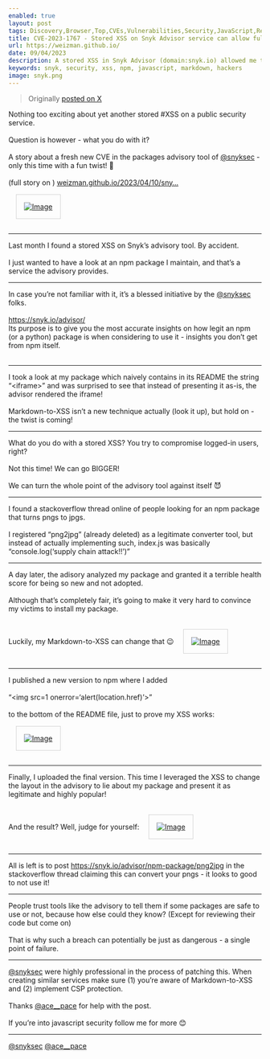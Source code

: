 ```yaml
---
enabled: true
layout: post
tags: Discovery,Browser,Top,CVEs,Vulnerabilities,Security,JavaScript,Research,Supply-Chain-Security,Featured-on-X
title: CVE-2023-1767 - Stored XSS on Snyk Advisor service can allow full fabrication of npm packages health score 
url: https://weizman.github.io/
date: 09/04/2023
description: A stored XSS in Snyk Advisor (domain:snyk.io) allowed me to fabricate the health score granted for packages in my control, which I leveraged into making it seem as my "malicious" package is in fact healthy, popular and legitimate, which could have served an attacker to convince others to install an actual malicious npm package.
keywords: snyk, security, xss, npm, javascript, markdown, hackers
image: snyk.png
---
```




<style>
    .post {
        max-width: 80vh;
    }
    IMG {
        border: solid 1px lightgray;
        padding: 15px;
        margin: 15px;
    }
</style>

<blockquote><p>Originally <a href="https://twitter.com/WeizmanGal/status/1649232132257239041">posted on X</a></p></blockquote>
<div id=container>
    Nothing too exciting about yet another stored #XSS on a public security service.<br>
    <br>
    Question is however - what you do with it?<br>
    <br>
    A story about a fresh new CVE in the packages advisory tool of <a href="https://x.com/@snyksec">@snyksec</a> - only this time with a fun twist! 🧵<br>
    <br>
    (full story on ) <a class="entity-url" data-preview="true" href="https://weizman.github.io/2023/04/10/snyk-xss/">weizman.github.io/2023/04/10/sny…</a><br>
    <span class="entity-image"><a href="https://pbs.twimg.com/media/FuM_4c3aEAAttAX.jpg" target="_blank"><img alt="Image" src="https://pbs.twimg.com/media/FuM_4c3aEAAttAX.jpg" class=" b-loaded"></a></span>
    <sup class="tw-permalink"><i class="fas fa-link"></i></sup>
    <hr>
    Last month I found a stored XSS on Snyk’s advisory tool. By accident.<br>
    <br>
    I just wanted to have a look at an npm package I maintain, and that’s a service the advisory provides.
    <sup class="tw-permalink"><i class="fas fa-link"></i></sup>
    <hr>
    In case you’re not familiar with it, it’s a blessed initiative by the <a href="https://x.com/@snyksec">@snyksec</a> folks.<br>
    <br>
    <a href="https://snyk.io/advisor/">https://snyk.io/advisor/</a>
    <br>
    Its purpose is to give you the most accurate insights on how legit an npm (or a python) package is when considering to use it - insights you don’t get from npm itself.<br>
    <br>
    <a class="entity-url" data-preview="true" href="https://snyk.io/advisor/" style="display: none;">snyk.io/advisor/</a>
    <sup class="tw-permalink"><i class="fas fa-link"></i></sup>
    <hr>
    I took a look at my package which naively contains in its README the string “&lt;iframe&gt;” and was surprised to see that instead of presenting it as-is, the advisor rendered the iframe!<br>
    <br>
    Markdown-to-XSS isn’t a new technique actually (look it up), but hold on - the twist is coming!
    <sup class="tw-permalink"><i class="fas fa-link"></i></sup>
    <hr>
    What do you do with a stored XSS? You try to compromise logged-in users, right?<br>
    <br>
    Not this time! We can go BIGGER!<br>
    <br>
    We can turn the whole point of the advisory tool against itself 😈
    <sup class="tw-permalink"><i class="fas fa-link"></i></sup>
    <hr>
    I found a stackoverflow thread online of people looking for an npm package that turns pngs to jpgs.<br>
    <br>
    I registered “png2jpg” (already deleted) as a legitimate converter tool, but instead of actually implementing such, index.js was basically “console.log(‘supply chain attack!!’)”
    <sup class="tw-permalink"><i class="fas fa-link"></i></sup>
    <hr>
    A day later, the adisory analyzed my package and granted it a terrible health score for being so new and not adopted.<br>
    <br>
    Although that’s completely fair, it’s going to make it very hard to convince my victims to install my package.<br>
    <br>
    Luckily, my Markdown-to-XSS can change that 😉 <span class="entity-image"><a href="https://pbs.twimg.com/media/FuM_5naaMAAY7rc.jpg" target="_blank"><img alt="Image" src="https://pbs.twimg.com/media/FuM_5naaMAAY7rc.jpg" class=" b-loaded"></a></span>
    <sup class="tw-permalink"><i class="fas fa-link"></i></sup>
    <hr>
    I published a new version to npm where I added<br>
    <br>
    “&lt;img src=1 onerror=‘alert(location.href)’&gt;”<br>
    <br>
    to the bottom of the README file, just to prove my XSS works: <span class="entity-image"><a href="https://pbs.twimg.com/media/FuM_6FZaAAYdp4-.jpg" target="_blank"><img alt="Image" src="https://pbs.twimg.com/media/FuM_6FZaAAYdp4-.jpg" class=" b-loaded"></a></span>
    <sup class="tw-permalink"><i class="fas fa-link"></i></sup>
    <hr>
    Finally, I uploaded the final version. This time I leveraged the XSS to change the layout in the advisory to lie about my package and present it as legitimate and highly popular!<br>
    <br>
    And the result? Well, judge for yourself: <span class="entity-image"><a href="https://pbs.twimg.com/media/FuM_6m-aQAI7UpD.jpg" target="_blank"><img alt="Image" src="https://pbs.twimg.com/media/FuM_6m-aQAI7UpD.jpg" class=" b-loaded"></a></span>
    <sup class="tw-permalink"><i class="fas fa-link"></i></sup>
    <hr>
    All is left is to post <a href="https://snyk.io/advisor/npm-package/png2jpg">https://snyk.io/advisor/npm-package/png2jpg</a> in the stackoverflow thread claiming this can convert your pngs - it looks to good to not use it!<a class="entity-url" data-preview="true" href="https://snyk.io/advisor/npm-package/png2jpg" style="display: none;">snyk.io/advisor/npm-pa…</a>
    <sup class="tw-permalink"><i class="fas fa-link"></i></sup>
    <hr>
    People trust tools like the advisory to tell them if some packages are safe to use or not, because how else could they know? (Except for reviewing their code but come on)<br>
    <br>
    That is why such a breach can potentially be just as dangerous - a single point of failure.
    <sup class="tw-permalink"><i class="fas fa-link"></i></sup>
    <hr>
    <a href="https://x.com/@snyksec">@snyksec</a> were highly professional in the process of patching this. When creating similar services make sure (1) you’re aware of Markdown-to-XSS and (2) implement CSP protection.<br>
    <br>
    Thanks <a href="https://x.com/@ace__pace">@ace__pace</a> for help with the post.<br>
    <br>
    If you’re into javascript security follow me for more 😊
    <sup class="tw-permalink"><i class="fas fa-link"></i></sup>
    <hr>
    <a href="https://x.com/@snyksec">@snyksec</a> <a href="https://x.com/@ace__pace">@ace__pace</a>
</div>
